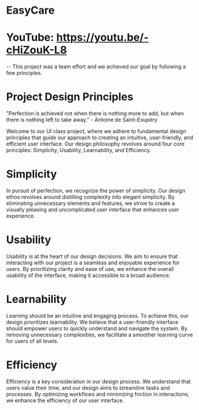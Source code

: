# EasyCare

# YouTube: https://youtu.be/-cHiZouK-L8

-- This project was a team effort and we achieved our goal by following a few principles. 


# Project Design Principles
"Perfection is achieved not when there is nothing more to add, but when there is nothing left to take away." - Antoine de Saint-Exupéry

Welcome to our UI class project, where we adhere to fundamental design principles that guide our approach to creating an intuitive, user-friendly, and efficient user interface. Our design philosophy revolves around four core principles: Simplicity, Usability, Learnability, and Efficiency.

# Simplicity
In pursuit of perfection, we recognize the power of simplicity. Our design ethos revolves around distilling complexity into elegant simplicity. By eliminating unnecessary elements and features, we strive to create a visually pleasing and uncomplicated user interface that enhances user experience.

# Usability
Usability is at the heart of our design decisions. We aim to ensure that interacting with our project is a seamless and enjoyable experience for users. By prioritizing clarity and ease of use, we enhance the overall usability of the interface, making it accessible to a broad audience.

# Learnability
Learning should be an intuitive and engaging process. To achieve this, our design prioritizes learnability. We believe that a user-friendly interface should empower users to quickly understand and navigate the system. By removing unnecessary complexities, we facilitate a smoother learning curve for users of all levels.

# Efficiency
Efficiency is a key consideration in our design process. We understand that users value their time, and our design aims to streamline tasks and processes. By optimizing workflows and minimizing friction in interactions, we enhance the efficiency of our user interface.

